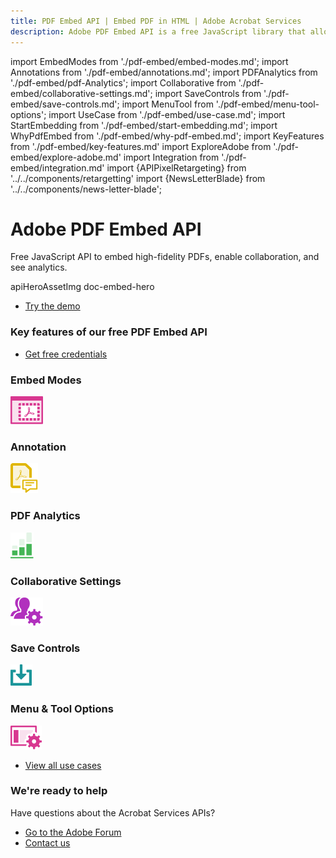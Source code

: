 ```yaml
---
title: PDF Embed API | Embed PDF in HTML | Adobe Acrobat Services
description: Adobe PDF Embed API is a free JavaScript library that allows you to quickly and easily embed PDFs in web applications with only a few lines of code. Learn more now.
---
```


import EmbedModes from './pdf-embed/embed-modes.md';
import Annotations from './pdf-embed/annotations.md';
import PDFAnalytics from './pdf-embed/pdf-Analytics';
import Collaborative from './pdf-embed/collaborative-settings.md';
import SaveControls from './pdf-embed/save-controls.md';
import MenuTool from './pdf-embed/menu-tool-options';
import UseCase from './pdf-embed/use-case.md';
import StartEmbedding from './pdf-embed/start-embedding.md';
import WhyPdfEmbed from './pdf-embed/why-pdf-embed.md';
import KeyFeatures from './pdf-embed/key-features.md'
import ExploreAdobe from './pdf-embed/explore-adobe.md'
import Integration from './pdf-embed/integration.md'
import {APIPixelRetargeting} from '../../components/retargetting'
import {NewsLetterBlade} from '../../components/news-letter-blade';

<Hero slots="heading, text, assetsImg, buttons" customLayout variant="fullwidth" className="herobgImage Hero-Banner"/>

# Adobe PDF Embed API

Free JavaScript API to embed high-fidelity PDFs, enable collaboration, and see analytics.

apiHeroAssetImg doc-embed-hero

- [Try the demo](https://documentservices.adobe.com/view-sdk-demo/index.html)

<WrapperComponent slots="content" theme="light" className="WhyPdfEmbed"/>

<WhyPdfEmbed />

<SummaryBlock slots="heading, buttons" background="rgb(31, 42, 73)" buttonPositionRight  className="embed-key-features"/>

### Key features of our free PDF Embed API

- [Get free credentials](/document-services/apis/interstitial/?api=pdf-embed-api)

<TabsBlock orientation="vertical" slots="heading, image, content"  repeat="6" theme="dark"  className='bgBlue code-block-0 embed-key-features embed-key-features-code-block' />

### Embed Modes

![EMPTY_ALT](../images/embed.svg)

<EmbedModes />

### Annotation

![EMPTY_ALT](../images/annotations.svg)

<Annotations />

### PDF Analytics

![EMPTY_ALT](../images/analytics-green.svg)

<PDFAnalytics />

### Collaborative Settings

![EMPTY_ALT](../images/collaborative_settings.svg)

<Collaborative />

### Save Controls

![EMPTY_ALT](../images/save_control.svg)

<SaveControls />

### Menu & Tool Options

![EMPTY_ALT](../images/menu_tool_options.svg)

<MenuTool />

<WrapperComponent slots="content" theme="lightest" className="integration-with-adobe"/>

<Integration />

<WrapperComponent slots="content" theme="light" className="start-modifying-pdf"/>

<StartEmbedding/>

<WrapperComponent slots="content" theme="lightest" className="Use-cases-for-PDF-services-API"/>

<UseCase />

<TextBlock slots="buttons" isCentered theme="lightest" className='padding-5 Use-cases-for-PDF-services-API'/>

- [View all use cases](/src/pages/use-cases/agreements-and-contracts/sales-proposals-and-contracts/)

<WrapperComponent slots="content" theme="light" className="other-Adobe-Document-Services-APIs"/>

<ExploreAdobe />

<NewsLetterBlade className="news-letter"/>

<SummaryBlock slots="heading, text, buttons" theme="lightest" background="white" className="How-to-get-started"/>

### We're ready to help

Have questions about the Acrobat Services APIs?

- [Go to the Adobe Forum](https://www.adobe.com/go/pdftoolsapi_forum)
- [Contact us](../pricing/contact.md)

<APIPixelRetargeting/>
